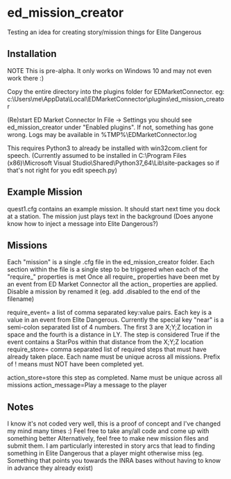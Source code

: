 # ed_mission_creator
Testing an idea for creating story/mission things for Elite Dangerous

Installation
------------
NOTE This is pre-alpha. It only works on Windows 10 and may not even work there :)

Copy the entire directory into the plugins folder for EDMarketConnector. eg:
c:\Users\me\AppData\Local\EDMarketConnector\plugins\ed_mission_creator

(Re)start ED Market Connector
In File -> Settings you should see ed_mission_creator under "Enabled plugins". If not, something has gone wrong. Logs may be available in %TMP%\EDMarketConnector.log

This requires Python3 to already be installed with win32com.client for speech. (Currently assumed to be installed in C:\Program Files (x86)\Microsoft Visual Studio\Shared\Python37_64\Lib\site-packages so if that's not right for you edit speech.py)

Example Mission
---------------
quest1.cfg contains an example mission. It should start next time you dock at a station.
The mission just plays text in the background (Does anyone know how to inject a message into Elite Dangerous?)

Missions
--------
Each "mission" is a single .cfg file in the ed_mission_creator folder.
Each section within the file is a single step to be triggered when each of the "require_" properties is met
Once all require_ properties have been met by an event from ED Market Connector all the action_ properties are applied.
Disable a mission by renamed it (eg. add .disabled to the end of the filename)

require_event= a list of comma separated key:value pairs. Each key is a value in an event from Elite Dangerous. Currently the special key "near" is a semi-colon separated list of 4 numbers. The first 3 are X;Y;Z location in space and the fourth is a distance in LY. The step is considered True if the event contains a StarPos within that distance from the X;Y;Z location
require_store= comma separated list of required steps that must have already taken place. Each name must be unique across all missions. Prefix of ! means must NOT have been completed yet.

action_store=store this step as completed. Name must be unique across all missions
action_message=Play a message to the player


Notes
-----
I know it's not coded very well, this is a proof of concept and I've changed my mind many times :)
Feel free to take any/all code and come up with something better
Alternatively, feel free to make new mission files and submit them. I am particularly interested in story arcs that lead to finding something in Elite Dangerous that a player might otherwise miss (eg. Something that points you towards the INRA bases without having to know in advance they already exist)
